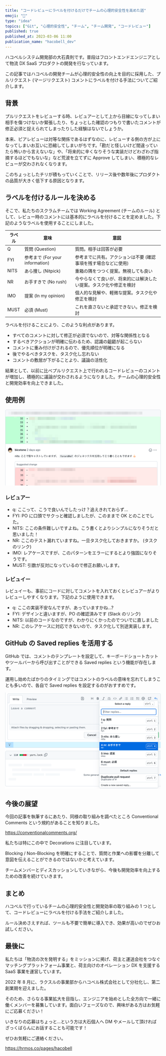 ```yaml
---
title: "コードレビューにラベルを付けるだけでチームの心理的安全性を高めた話"
emoji: "💌"
type: "idea"
topics: ["Git", "心理的安全性", "チーム", "チーム開発", "コードレビュー"]
published: true
published_at: 2023-03-06 11:00
publication_name: "hacobell_dev"
---
```


ハコベルシステム開発部の大石貴則です。普段はフロントエンドエンジニアとして物流 DX SaaS プロダクトの開発を行なっています。

この記事ではハコベルの開発チームが心理的安全性の向上を目的に採用した、プルリクエスト (マージリクエスト) コメントにラベルを付ける手法についてご紹介します。

## 背景

プルリクエストをレビューする時、レビュアーとして上から目線になってしまい相手を傷つけないか緊張したり、ちょっとした確認のつもりで書いたコメントが修正必須と捉えられてしまったりした経験はないでしょうか。

本来、ピアレビューは対等な関係であるはずなのに、レビューする側の方が上になってしまいお互いに恐縮してしまいがちです。「勘だと怪しいけど間違っていたら怖いから言えないな」や、「将来的に辛くなりそうな実装だけどわざわざ指摘するほどでもないな」など荒波を立てずに Approve してしまい、積極的なレビューが交わされなくなります。

このちょっとしたチリが積もっていくことで、リリース後や数年後にプロダクトの品質が大きく低下する原因となります。

## ラベルを付けるルールを決める

そこで、私たちのスクラムチームでは Working Agreement (チームのルール) として、レビュー時のコメントには基本的にラベルを付けることを定めました。下記のようなラベルを使用することにしました。

| ラベル | 意味                            | 意図                                                               |
| ------ | ------------------------------- | ------------------------------------------------------------------ |
| Q      | 質問 (Question)                 | 質問。相手は回答が必要                                             |
| FYI    | 参考まで (For your information) | 参考までに共有。アクションは不要 (確認事項を残す場合などに使用)    |
| NITS   | あら捜し (Nitpick)              | 重箱の隅をつつく提案。無視しても良い                               |
| NR     | お手すきで (No rush)            | 今やらなくて良いが、将来的には解決したい提案。タスク化や修正を検討 |
| IMO    | 提案 (In my opinion)            | 個人的な見解や、軽微な提案。タスク化や修正を検討                   |
| MUST   | 必須 (Must)                     | これを直さないと承認できない。修正を検討                           |

ラベルを付けることにより、このような利点があります。

- すべてのコメントに対して修正が必須でないので、対等な関係性となる
- するべきアクションが明確に伝わるため、認識の齟齬が起こらない
- コメントに重み付けがされるので、優先順位が明確になる
- 後でやるべきタスクを、タスク化し忘れない
- コメントの敷居が下がることより、議論の活性化

結果として、以前に比べプルリクエスト上で行われるコードレビューのコメントが増加し、積極的に議論が交わされるようになりました。チームの心理的安全性と開発効率を向上できました。

## 使用例

![GitHub のスクリーンショット。大石貴則が「nits: ここで型キャストしていますが、forwardRefのジェネリクスを活用してこう書くこともできます」というレビューコメントを残している。](/images/code-review-comment-prefix/image01.png)

### レビュアー

- q: ここって、こうで良いんでしたっけ？追えきれておらず...
- FYI: PO に口頭でサクっと確認しましたが、このままで OK とのことでした。
- NITS: ここの条件難しいですよね。こう書くとよりシンプルになりそうだと思いました！
- NR: ここのテスト漏れていますね。一旦タスク化しておきますか。 (タスクのリンク)
- IMO: レアケースですが、このパターンをエラーにするとより強固になりそうです。
- MUST: 引数が反対になっているので修正お願いします。

### レビュイー

レビュイーも、事前にコードに対してコメントを入れておくとレビュアーがよりレビューしやすくなります。下記のように使用できます。

- q: ここの実装不安なんですが、あっていますかね...?
- FYI: デザインと違いますが、PO の確認済みです (Slack のリンク)
- NITS: 以前のコードなのですが、わかりにくかったのでついでに直しました
- NR: このレアケースに対応できないので、タスク化して別途実装します。

## GitHub の Saved replies を活用する

GitHub では、コメントのテンプレートを設定して、キーボードショートカットやツールバーから呼び出すことができる Saved replies という機能が存在します。

運用し始めたばかりのタイミングではコメントのラベルの意味を忘れてしまうことも多いので、各自で Saved replies を設定するのがおすすめです。

![GitHub のスクリーンショット。ツールバーの「Select a reply」を選択してポップオーバーを展開した状態。前述 6 つのラベルの選択肢が表示されており、いずれかを選択して貼り付けることができるようになっている。](/images/code-review-comment-prefix/image02.png)

## 今後の展望

今回の記事を執筆するにあたり、同様の取り組みを調べたところ Conventional Comments という規約があることを知りました。

https://conventionalcomments.org/

私たちは特にこの中で Decorations に注目しています。

Blocking / Non-Blocking を明確にすることで、質問と作業への影響を分離して意図を伝えることができるのではないかと考えています。

チームメンバーとディスカッションしていきながら、今後も開発効率を向上するための改善を続けていきます。

## まとめ

ハコベルで行っているチームの心理的安全性と開発効率の取り組みの 1 つとして、コードレビューにラベルを付ける手法をご紹介しました。

ルール決めさえすれば、ツールも不要で簡単に導入でき、効果が高いのでぜひお試しください。

## 最後に

私たちは「物流の次を発明する」をミッションに掲げ、荷主と運送会社をつなぐマッチングプラットフォーム事業と、荷主向けのオペレーション DX を支援する SaaS 事業を運営しています。

2022 年 8 月に、ラクスルの事業部からハコベル株式会社として分社化し、第二創業期を迎えました。

そのため、さらなる事業拡大を目指し、エンジニアを始めとした全方向で一緒に働くメンバーを募集しています。面白いフェーズなので、興味がある方はお気軽にご応募ください！

<!-- textlint-disable ja-technical-writing/ja-no-redundant-expression -->いきなりの応募はちょっと...という方は大石個人へ DM やメールして頂ければざっくばらんにお話することも可能です！<!-- textlint-enable -->

ぜひお気軽にご連絡ください。

https://hrmos.co/pages/hacobell
